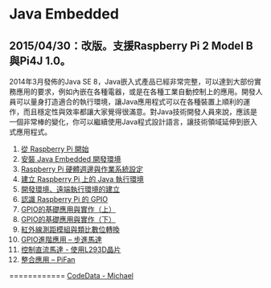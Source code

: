 Java Embedded
============

## 2015/04/30：改版。支援Raspberry Pi 2 Model B與Pi4J 1.0。

2014年3月發佈的Java SE 8，Java嵌入式產品已經非常完整，可以達到大部份實務應用的要求，例如內嵌在各種電器，或是在各種工業自動控制上的應用。開發人員可以量身打造適合的執行環境，讓Java應用程式可以在各種裝置上順利的運作，而且穩定性與效率都讓大家覺得很滿意。對Java技術開發人員來說，應該是一個非常棒的變化，你可以繼續使用Java程式設計語言，讓技術領域延伸到嵌入式應用程式。

1. [從 Raspberry Pi 開始](http://www.codedata.com.tw/java/java-embedded-getting-started-from-raspberry-pi/)
2. [安裝 Java Embedded 開發環境](http://www.codedata.com.tw/java/java-embedded-2-development-env/)
3. [Raspberry Pi 硬體週邊與作業系統設定](http://www.codedata.com.tw/java/java-embedded-3-raspberry-pi-equipment-os/)
4. [建立 Raspberry Pi 上的 Java 執行環境](http://www.codedata.com.tw/java/java-embedded-4-raspberry-pi-jdk8-embedded-8/)
5. [開發環境、遠端執行環境的建立](http://www.codedata.com.tw/java/java-embedded-5-dev-env-remote-javase/)
6. [認識 Raspberry Pi 的 GPIO](http://www.codedata.com.tw/java/java-embedded-6-raspberry-pi-gpio/)
7. [GPIO的基礎應用與實作（上）](http://www.codedata.com.tw/java/java-embedded-7-raspberry-pi-gpio-implementation-1/)
8. [GPIO的基礎應用與實作（下）](http://www.codedata.com.tw/java/java-embedded-7-raspberry-pi-gpio-implementation-2/)
9. [紅外線測距模組與類比數位轉換](http://www.codedata.com.tw/java/java-embedded-9-gpio-ultrasonic-wave/)
10. [GPIO進階應用 – 步進馬達](http://www.codedata.com.tw/java/java-embedded-10-gpio-motor/)
11. [控制直流馬達 - 使用L293D晶片](http://www.codedata.com.tw/java/java-embedded-11-parking-lot/)
12. [整合應用 – PiFan](http://www.codedata.com.tw/java/java-embedded-12-parking-lot-2/)

============
[CodeData - Michael](http://www.codedata.com.tw/author/michael)
